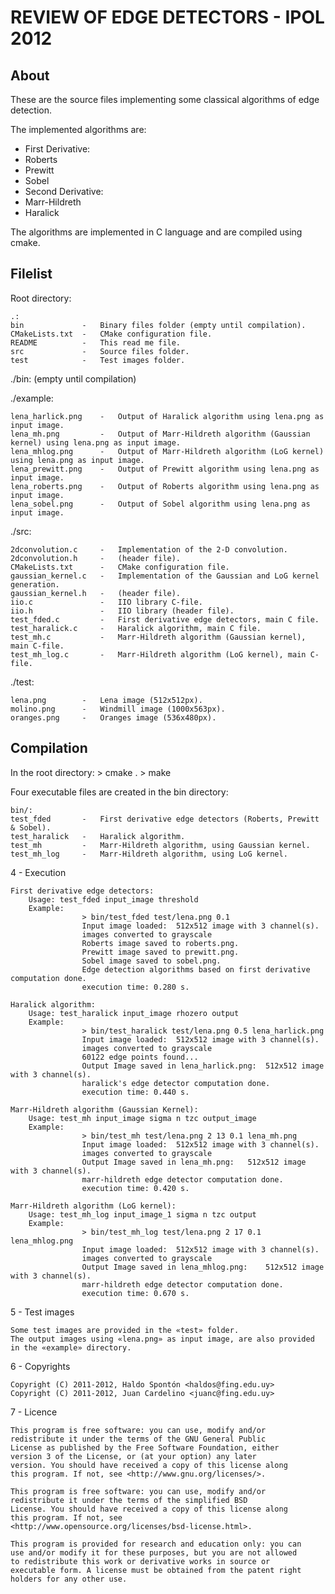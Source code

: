 REVIEW OF EDGE DETECTORS - IPOL 2012
====================================

About
-----

These are the source files implementing some classical algorithms of edge detection. 
	
The implemented algorithms are:
		
* First Derivative:
 * Roberts
 * Prewitt
 * Sobel
* Second Derivative:	
 * Marr-Hildreth
 * Haralick

The algorithms are implemented in C language and are compiled using cmake. 

Filelist
--------

Root directory:

	.:
	bin  			-	Binary files folder (empty until compilation).
	CMakeLists.txt  -	CMake configuration file.
	README  		- 	This read me file.
	src  			-	Source files folder.
	test			-	Test images folder.
	
./bin: (empty until compilation)

./example:

	lena_harlick.png	-	Output of Haralick algorithm using lena.png as input image.
	lena_mh.png			-	Output of Marr-Hildreth algorithm (Gaussian kernel) using lena.png as input image.
	lena_mhlog.png		-	Output of Marr-Hildreth algorithm (LoG kernel) using lena.png as input image.
	lena_prewitt.png	-	Output of Prewitt algorithm using lena.png as input image.
	lena_roberts.png	-	Output of Roberts algorithm using lena.png as input image.
	lena_sobel.png		-	Output of Sobel algorithm using lena.png as input image.
	
./src:

	2dconvolution.c  	-	Implementation of the 2-D convolution.
	2dconvolution.h		-	(header file).
	CMakeLists.txt		-	CMake configuration file.
	gaussian_kernel.c	-	Implementation of the Gaussian and LoG kernel generation.
	gaussian_kernel.h	-	(header file).
	iio.c				-	IIO library C-file.
	iio.h     			-	IIO library (header file).
	test_fded.c      	-	First derivative edge detectors, main C file.
	test_haralick.c		-	Haralick algorithm, main C file.
	test_mh.c   		-	Marr-Hildreth algorithm (Gaussian kernel), main C-file.
	test_mh_log.c 		-	Marr-Hildreth algorithm (LoG kernel), main C-file.
	
./test:

	lena.png  		-	Lena image (512x512px).
	molino.png  	-	Windmill image (1000x563px).
	oranges.png		-	Oranges image (536x480px).

Compilation
-----------

In the root directory:
	> cmake .
	> make

Four executable files are created in the bin directory:

	bin/:
	test_fded  		-	First derivative edge detectors (Roberts, Prewitt & Sobel).
	test_haralick  	-	Haralick algorithm.
	test_mh  		-	Marr-Hildreth algorithm, using Gaussian kernel.
	test_mh_log		-	Marr-Hildreth algorithm, using LoG kernel.


4 - Execution

	First derivative edge detectors:
		Usage: test_fded input_image threshold
		Example:
					> bin/test_fded test/lena.png 0.1
					Input image loaded:	 512x512 image with 3 channel(s).
					images converted to grayscale
					Roberts image saved to roberts.png.
					Prewitt image saved to prewitt.png.
					Sobel image saved to sobel.png.
					Edge detection algorithms based on first derivative computation done.
					execution time: 0.280 s.

	Haralick algorithm:
		Usage: test_haralick input_image rhozero output
		Example:
					> bin/test_haralick test/lena.png 0.5 lena_harlick.png
					Input image loaded:	 512x512 image with 3 channel(s).
					images converted to grayscale
					60122 edge points found...
					Output Image saved in lena_harlick.png:	 512x512 image with 3 channel(s).
					haralick's edge detector computation done.
					execution time: 0.440 s.

	Marr-Hildreth algorithm (Gaussian Kernel):
		Usage: test_mh input_image sigma n tzc output_image
		Example:
					> bin/test_mh test/lena.png 2 13 0.1 lena_mh.png
					Input image loaded:	 512x512 image with 3 channel(s).
					images converted to grayscale
					Output Image saved in lena_mh.png:	 512x512 image with 3 channel(s).
					marr-hildreth edge detector computation done.
					execution time: 0.420 s.

	Marr-Hildreth algorithm (LoG kernel):
		Usage: test_mh_log input_image_1 sigma n tzc output
		Example:
					> bin/test_mh_log test/lena.png 2 17 0.1 lena_mhlog.png
					Input image loaded:	 512x512 image with 3 channel(s).
					images converted to grayscale
					Output Image saved in lena_mhlog.png:	 512x512 image with 3 channel(s).
					marr-hildreth edge detector computation done.
					execution time: 0.670 s.

5 - Test images

	Some test images are provided in the «test» folder.
	The output images using «lena.png» as input image, are also provided in the «example» directory.

6 - Copyrights

	Copyright (C) 2011-2012, Haldo Spontón <haldos@fing.edu.uy>
	Copyright (C) 2011-2012, Juan Cardelino <juanc@fing.edu.uy>

7 - Licence

	This program is free software: you can use, modify and/or
	redistribute it under the terms of the GNU General Public
	License as published by the Free Software Foundation, either
	version 3 of the License, or (at your option) any later
	version. You should have received a copy of this license along
	this program. If not, see <http://www.gnu.org/licenses/>.
	
	This program is free software: you can use, modify and/or
	redistribute it under the terms of the simplified BSD
	License. You should have received a copy of this license along
	this program. If not, see
	<http://www.opensource.org/licenses/bsd-license.html>.
	
	This program is provided for research and education only: you can
	use and/or modify it for these purposes, but you are not allowed
	to redistribute this work or derivative works in source or
	executable form. A license must be obtained from the patent right
	holders for any other use.

